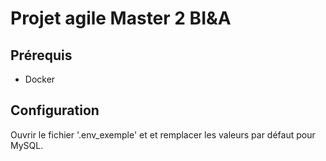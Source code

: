 # Projet agile Master 2 BI&A

## Prérequis

* Docker

## Configuration

Ouvrir le fichier '.env_exemple' et et remplacer les valeurs par défaut pour MySQL.
